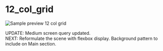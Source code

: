 # 12_col_grid

![Sample preview 12 col grid](https://arianzargaran.github.io/12_col_grid/css/styling/preview.png)

UPDATE: Medium screen query updated.<br>
NEXT: Reformulate the scene with flexbox display. Background pattern to include on Main section.
